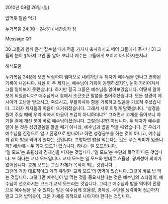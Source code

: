 2010년 09월 26일 (일)

밥먹듯 말씀 먹기



누가복음 24:30 - 24:31 / 새찬송가  장


Message QT

30 그들과 함께 음식 잡수실 때에 떡을 가지사 축사하시고 떼어 그들에게 주시니
31 그들의 눈이 밝아져 그인 줄 알아 보더니 예수는 그들에게 보이지 아니하시는지라

해석도움





누가복음 24장에 보면 낙심하여 엠마오로 내려가던 두 제자가 예수님을 만나고 변화된 기록이 나옵니다. 사실 이 두 제자는, 예수님이 가까이 동행하셨지만, 눈이 가리어져서 그를 알아보지 못했습니다. 하지만 결국 그들은 예수님을 알아보았습니다. 
어떻게 알아보게 되었습니까? 예수님께서 곁에서 조근조근 말씀을 풀어주셨습니다. 모든 성경이 메시아가 고난을 받으시고, 죽으시고, 부활하셔야 함을 기록하고 있음을 가르쳐 주셨습니다. 그러자 제자들의 마음이 뜨거워졌습니다. 그래서 서로 이렇게 말했습니다. “성경을 풀어 주실 때에 우리 속에서 마음이 뜨겁지 아니하더냐?” 그러면서 고개를 들어보니 자기들 곁에 계신 분이 바로 예수님이셨습니다. 그렇습니까? 아닙니다. 
두 제자가 예수를 알아 본 것은 성경말씀을 들을 때가 아니라, 예수님과 밥을 먹을 때였습니다.
곧 우리가 예수님을 진정으로 알고 진정으로 만나려고 하면 성경공부를 하는 것이 아니고, 예수님과 같이 밥을 먹어야 한다는 것입니다. 
그렇다면 밥을 먹는다는 것은 무슨 의미가 있습니까? 
세상에는 두 가지 모드가 있습니다. 
하나는 일 모드입니다.  
‘일 모드’는 효율성과 경제성을 따지는 것입니다. 
‘일 모드’는 수단과 목적이 다른 것입니다. 
또 하나는 교제 모드입니다.
교제 모드는 일 모드와 반대로 효율성, 경제성이 의미가 없어집니다. 
교제 모드는 그것 자체가 목적이 되는 것입니다.   
그런데 가장 대표적이고 거의 유일한 ‘교제 모드’의 영역이 있습니다. 
그것이 바로 밥 먹는 것입니다. 
그렇다면 예수님이 밥 먹는 것을 중요시한다는 것은 예수님의 스타일이, 예수님이 선호하시는 코드가 교제 모드라는 것입니다. 
그리고 예수님과 밥을 먹어야 진정으로 예수님을 알 수 있다는 말은 예수님께 효율성, 경제성, 수단을 생각하며 접근하지 말고 그저 밥먹듯이, 그분 자체를 목적으로 나아가야 한다는 것입니다.